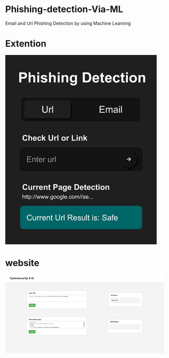 # Phishing-detection-Via-ML
Email and Url Phishing Detection by using Machine Learning
# Extention
![Alt text](static/assets/extention.jpg)
# website
![Alt text](static/assets/view.png)
